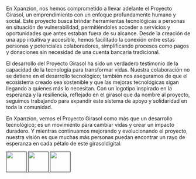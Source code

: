 <span class="font-light text-start text-xl">En Xpanzion, nos hemos comprometido a llevar adelante el Proyecto Girasol, un emprendimiento con un enfoque profundamente humano y social. Este proyecto busca brindar herramientas tecnológicas a personas en situación de vulnerabilidad, permitiéndoles acceder a servicios y oportunidades que antes estaban fuera de su alcance. Desde la creación de una app intuitiva y accesible, hemos facilitado la conexión entre estas personas y potenciales colaboradores, simplificando procesos como pagos y donaciones sin necesidad de una cuenta bancaria tradicional.
</span>

<span class="font-light text-start text-xl">El desarrollo del Proyecto Girasol ha sido un verdadero testimonio de la capacidad de la tecnología para transformar vidas. Nuestra colaboración no se detiene en el desarrollo tecnológico; también nos aseguramos de que el ecosistema creado sea sostenible y que las mejoras tecnológicas sigan llegando a quienes más lo necesitan. Con un logotipo inspirado en la esperanza y la resiliencia, reflejado en el girasol que da nombre al proyecto, seguimos trabajando para expandir este sistema de apoyo y solidaridad en toda la comunidad.
</span>

<span class="font-light text-start text-xl">En Xpanzion, vemos el Proyecto Girasol como más que un desarrollo tecnológico; es un movimiento para cambiar vidas y crear un impacto duradero. Y mientras continuamos mejorando y evolucionando el proyecto, nuestra visión es que muchas más personas puedan encontrar un rayo de esperanza en cada pétalo de este girasoldigital.
</span>
<div class="flex justify-items-center w-5/12 py-5 gap-0">
<a href="" target="_blank"><img src="https://xpanzion.net/assets/icon-web.png" alt=""style="width:56px; height:56px">
</a>
<a href="" target="_blank"><img src="https://xpanzion.net/assets/icon-ig.png" alt="" style="width:56px; height:56px">
</a>
<a href="" target="_blank"><img src="https://xpanzion.net/assets/icon-fb.png" alt="" style="width:56px; height:56px">
</a>
</div>